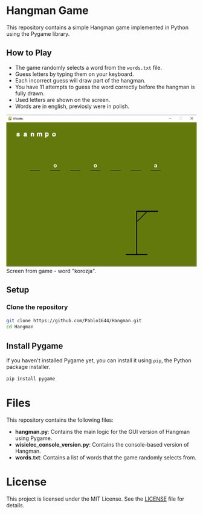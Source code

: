 # Hangman Game

This repository contains a simple Hangman game implemented in Python using the Pygame library.

## How to Play

- The game randomly selects a word from the `words.txt` file.
- Guess letters by typing them on your keyboard.
- Each incorrect guess will draw part of the hangman.
- You have 11 attempts to guess the word correctly before the hangman is fully drawn.
- Used letters are shown on the screen. 
- Words are in english, previosly were in polish.
  
![Screen from game](https://github.com/Pablo1644/Hangman/blob/main/hangman.png) 
</br> Screen from game - word "korozja".
## Setup

### Clone the repository

```bash
git clone https://github.com/Pablo1644/Hangman.git
cd Hangman
```
## Install Pygame

If you haven't installed Pygame yet, you can install it using `pip`, the Python package installer.

```bash
pip install pygame
```

# Files

This repository contains the following files:

- **hangman.py**: Contains the main logic for the GUI version of Hangman using Pygame.
- **wisielec_console_version.py**: Contains the console-based version of Hangman.
- **words.txt**: Contains a list of words that the game randomly selects from.

# License

This project is licensed under the MIT License. See the [LICENSE](LICENSE) file for details.


